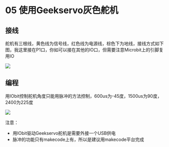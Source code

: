 # 05 使用Geekservo灰色舵机

## 接线

舵机有三根线，黄色线为信号线，红色线为电源线，棕色下为地线，接线方式如下图，我这里接在P1口，你如可以接在其他的IO口，但需要注意Microbit上的引脚复用IO

![](https://s2.ax1x.com/2019/09/24/ukOwR0.jpg)

## 编程

用IObit控制舵机角度只能用脉冲的方法控制，600us为-45度，1500us为90度，2400为225度

![](https://s2.ax1x.com/2019/09/02/nPSU61.jpg)

注意：  
 
- 用IObit驱动Geekservo舵机是需要外接一个USB供电  
- 脉冲的功能只有makecode上有，所以是建议用makecode平台完成

